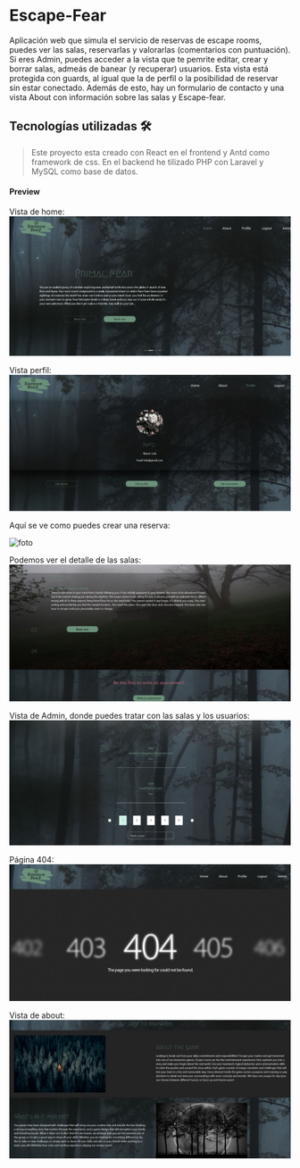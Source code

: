 # Escape-Fear
Aplicación web que simula el servicio de reservas de escape rooms, puedes ver las salas, reservarlas y valorarlas (comentarios con puntuación).
Si eres Admin, puedes acceder a la vista que te pemrite editar, crear y borrar salas, admeás de banear (y recuperar) usuarios. Esta vista está protegida con guards, al igual que la de perfil o la posibilidad de reservar sin estar conectado.
Además de esto, hay un formulario de contacto y una vista About con información sobre las salas y Escape-fear.
## Tecnologías utilizadas :hammer_and_wrench:
>Este proyecto esta creado con React en el frontend y Antd como framework de css. En el backend he tilizado PHP con Laravel y MySQL como base de datos.
#### Preview
Vista de home:
![foto](imagesReadme/CapturaHome.JPG)

Vista perfil:
![foto](imagesReadme/escapefear3.JPG)

Aquí se ve como puedes crear una reserva:

![foto](imagesReadme/gifreservation.gif)

 Podemos ver el detalle de las salas: 
![foto](imagesReadme/CapturaRoom.JPG)


Vista de Admin, donde puedes tratar con las salas y los usuarios: 
 ![foto](imagesReadme/CapturaAdmin.JPG)

 
Página 404:
![foto](imagesReadme/Captura404.JPG)

Vista de about:
![foto](imagesReadme/CapturaAbout.JPG)
